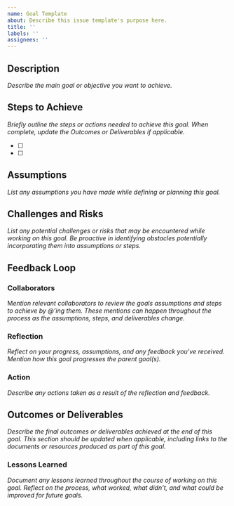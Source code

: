 ```yaml
---
name: Goal Template
about: Describe this issue template's purpose here.
title: ''
labels: ''
assignees: ''
---
```


## Description

_Describe the main goal or objective you want to achieve._

## Steps to Achieve

_Briefly outline the steps or actions needed to achieve this goal. When complete, update the Outcomes or Deliverables if applicable._

- [ ]
- [ ]

## Assumptions

_List any assumptions you have made while defining or planning this goal._

## Challenges and Risks

_List any potential challenges or risks that may be encountered while working on this goal. Be proactive in identifying obstacles potentially incorporating them into assumptions or steps._

## Feedback Loop

### C**ollaborators**

M*ention relevant collaborators to review the goals assumptions and steps to achieve by @’ing them. These mentions can happen throughout the process as the assumptions, steps, and deliverables change.*

### Reflection

_Reflect on your progress, assumptions, and any feedback you've received. Mention how this goal progresses the parent goal(s)._

### Action

_Describe any actions taken as a result of the reflection and feedback._

## Outcomes or Deliverables

_Describe the final outcomes or deliverables achieved at the end of this goal. This section should be updated when applicable, including links to the documents or resources produced as part of this goal._

### Lessons Learned

_Document any lessons learned throughout the course of working on this goal. Reflect on the process, what worked, what didn't, and what could be improved for future goals._
